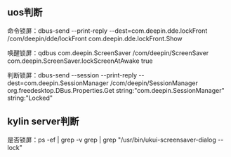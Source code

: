 

## uos判断
命令锁屏：dbus-send --print-reply --dest=com.deepin.dde.lockFront /com/deepin/dde/lockFront com.deepin.dde.lockFront.Show

唤醒锁屏：qdbus com.deepin.ScreenSaver /com/deepin/ScreenSaver com.deepin.ScreenSaver.lockScreenAtAwake true

判断锁屏：dbus-send --session --print-reply --dest=com.deepin.SessionManager /com/deepin/SessionManager org.freedesktop.DBus.Properties.Get string:"com.deepin.SessionManager" string:"Locked"

## kylin server判断
是否锁屏：ps -ef | grep -v grep | grep \"/usr/bin/ukui-screensaver-dialog --lock\"